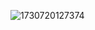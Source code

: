 

![1730720127374](F:\Documents\GitHub\hwj-s-study-notes\组会\2024-11-05组会\参考资料\slam\assets\1730720127374.png)